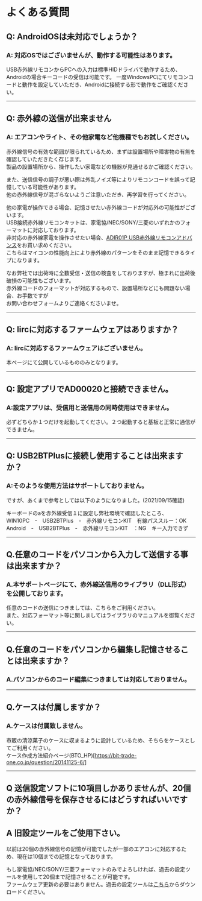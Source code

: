 # よくある質問

## Q: AndroidOSは未対応でしょうか？

### A: 対応OSではございませんが、動作する可能性はあります。

USB赤外線リモコンからPCへの入力は標準HIDドライバで動作するため、Androidの場合キーコードの受信は可能です。
一度WindowsPCにてリモコンコードと動作を設定していただき、Androidに接続する形で動作をご確認ください。

----

## Q: 赤外線の送信が出来ません

### A: エアコンやライト、その他家電など他機種でもお試しください。

赤外線信号の有効な範囲が限られているため、まずは設置場所や障害物の有無を確認していただきたく存じます。  
製品の設置場所から、操作したい家電などの機器が見通せるかご確認ください。  

また、送信信号の調子が悪い際は外乱ノイズ等によりリモコンコードを誤って記憶している可能性があります。  
他の赤外線信号が混ざらないようご注意いただき、再学習を行ってください。   

他の家電が操作できる場合、記憶させたい赤外線コードが対応外の可能性がございます。  
USB接続赤外線リモコンキットは、家電協/NEC/SONY/三菱のいずれかのフォーマットに対応しております。  
非対応の赤外線家電を操作させたい場合、[ADIR01P USB赤外線リモコンアドバンス](https://bit-trade-one.co.jp/product/module/adir01p/)をお買い求めください。  
こちらはマイコンの性能向上により赤外線のパターンをそのまま記憶できるタイプになります。

なお弊社では出荷時に全数受信・送信の検査をしておりますが、極まれに出荷後破損の可能性もございます。  
赤外線コードのフォーマットが対応するもので、設置場所などにも問題ない場合、お手数ですが  
お問い合わせフォームよりご連絡くださいませ。

----

## Q: lircに対応するファームウェアはありますか？

### A: lircに対応するファームウェアはございません。
本ページにて公開しているもののみとなります。

----

## Q: 設定アプリでAD00020と接続できません。

### A:設定アプリは、受信用と送信用の同時使用はできません。  
必ずどちらか１つだけを起動してください。２つ起動すると基板と正常に通信ができません。

----

## Q: USB2BTPlusに接続し使用することは出来ますか？

### A:そのような使用方法はサポートしておりません。
ですが、あくまで参考としては以下のようになりました。(2021/09/15確認)  
  
キーボードのaを赤外線受信１に設定し弊社環境で確認したところ、  
WIN10PC　-　USB2BTPlus　-　赤外線リモコンKIT　有線パススルー：OK  
Android　-　USB2BTPlus　-　赤外線リモコンKIT　：NG　キー入力できず  

----

## Q.任意のコードをパソコンから入力して送信する事は出来ますか？

### A.本サポートページにて、赤外線送信用のライブラリ（DLL形式）を公開しております。
任意のコードの送信につきましては、こちらをご利用ください。  
また、対応フォーマット等に関しましてはライブラリのマニュアルを御覧ください。  

----

## Q.任意のコードをパソコンから編集し記憶させることは出来ますか？

### A.パソコンからのコード編集につきましては対応しておりません。  

----

## Q.ケースは付属しますか？

### A.ケースは付属致しません。
市販の清涼菓子のケースに収まるように設計しているため、そちらをケースとしてご利用ください。  
ケース作成方法紹介ページ(BTO_HP)[https://bit-trade-one.co.jp/question/20141125-6/]

----

## Q 送信設定ソフトに10項目しかありませんが、20個の赤外線信号を保存させるにはどうすればいいですか？

## A 旧設定ツールをご使用下さい。
以前は20個の赤外線信号の記憶が可能でしたが一部のエアコンに対応するため、現在は10個までの記憶となっております。

もし家電協/NEC/SONY/三菱フォーマットのみでよろしければ、過去の設定ツールを使用して20個まで記憶させることが可能です。  
ファームウェア更新の必要はありません。過去の設定ツールは[こちら](https://github.com/bit-trade-one/AD00020-USB_IR_Remote_Controller/blob/master/02App_TRANS/ver1.10/REMOCON_CT_TRANS.zip)からダウンロードください。

